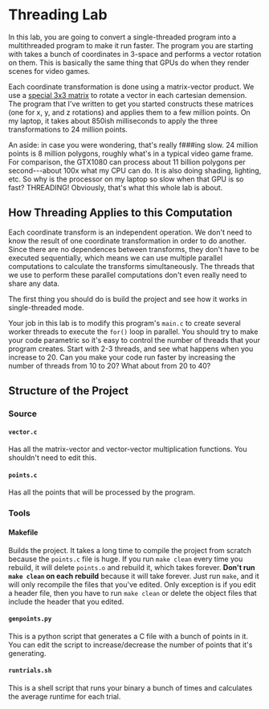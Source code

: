 
# Threading Lab

In this lab, you are going to convert a single-threaded program into a multithreaded program to make it run faster. The program you are starting with takes a bunch of coordinates in 3-space and performs a vector rotation on them. This is basically the same thing that GPUs do when they render scenes for video games.

Each coordinate transformation is done using a matrix-vector product. We use a [special 3x3 matrix](https://en.wikipedia.org/wiki/Rotation_matrix) to rotate a vector in each cartesian demension. The program that I've written to get you started constructs these matrices (one for x, y, and z rotations) and applies them to a few million points. On my laptop, it takes about 850ish milliseconds to apply the three transformations to 24 million points.

An aside: in case you were wondering, that's really f###ing slow. 24 million points is 8 million polygons, roughly what's in a typical video game frame. For comparison, the GTX1080 can process about 11 billion polygons per second---about 100x what my CPU can do. It is also doing shading, lighting, etc. So why is the processor on my laptop so slow when that GPU is so fast? THREADING! Obviously, that's what this whole lab is about.

## How Threading Applies to this Computation

Each coordinate transform is an independent operation. We don't need to know the result of one coordinate transformation in order to do another. Since there are no dependences between transforms, they don't have to be executed sequentially, which means we can use multiple parallel computations to calculate the transforms simultaneously. The threads that we use to perform these parallel computations don't even really need to share any data.

The first thing you should do is build the project and see how it works in single-threaded mode.

Your job in this lab is to modify this program's `main.c` to create several worker threads to execute the `for()` loop in parallel. You should try to make your code parametric so it's easy to control the number of threads that your program creates. Start with 2-3 threads, and see what happens when you increase to 20. Can you make your code run faster by increasing the number of threads from 10 to 20? What about from 20 to 40?




## Structure of the Project

### Source

#### `vector.c`

Has all the matrix-vector and vector-vector multiplication functions. You shouldn't need to edit this.

#### `points.c`

Has all the points that will be processed by the program.

### Tools

#### Makefile

Builds the project. It takes a long time to compile the project from scratch because the `points.c` file is huge. If you run `make clean` every time you rebuild, it will delete `points.o` and rebuild it, which takes forever. **Don't run `make clean` on each rebuild** because it will take forever. Just run `make`, and it will only recompile the files that you've edited. Only exception is if you edit a header file, then you have to run `make clean` or delete the object files that include the header that you edited.

#### `genpoints.py`

This is a python script that generates a C file with a bunch of points in it. You can edit the script to increase/decrease the number of points that it's generating.

#### `runtrials.sh`

This is a shell script that runs your binary a bunch of times and calculates the average runtime for each trial.

